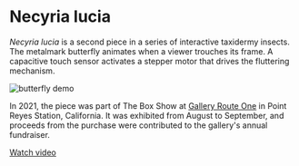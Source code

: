 # Necyria lucia

*Necyria lucia* is a second piece in a series of interactive taxidermy insects. The metalmark butterfly animates when a viewer trouches its frame. A capacitive touch sensor activates a stepper motor that drives the fluttering mechanism.

![butterfly demo](img/butterfly-short-sq.gif)

In 2021, the piece was part of The Box Show at [Gallery Route One](https://galleryrouteone.org/) in Point Reyes Station, California. It was exhibited from August to September, and proceeds from the purchase were contributed to the gallery's annual fundraiser.

[Watch video](https://youtu.be/ohEXhqkovWo)
